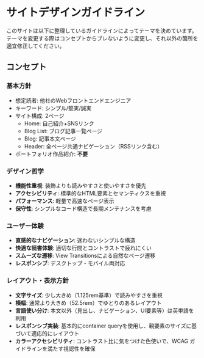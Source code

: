 # サイトデザインガイドライン

このサイトは以下に整理しているガイドラインによってテーマを決めています。テーマを変更する際はコンセプトからブレないように変更し、それ以外の箇所を適宜修正してください。

## コンセプト

### 基本方針

- 想定読者: 他社のWebフロントエンドエンジニア
- キーワード: シンプル/堅実/誠実
- サイト構成: 2ページ
  - Home: 自己紹介+SNSリンク
  - Blog List: ブログ記事一覧ページ
  - Blog: 記事本文ページ
  - Header: 全ページ共通ナビゲーション（RSSリンク含む）
- ポートフォリオ作品紹介: **不要**

### デザイン哲学

- **機能性重視**: 装飾よりも読みやすさと使いやすさを優先
- **アクセシビリティ**: 標準的なHTML要素とセマンティクスを重視
- **パフォーマンス**: 軽量で高速なページ表示
- **保守性**: シンプルなコード構造で長期メンテナンスを考慮

### ユーザー体験

- **直感的なナビゲーション**: 迷わないシンプルな構造
- **快適な読書体験**: 適切な行間とコントラストで疲れにくい
- **スムーズな遷移**: View Transitionsによる自然なページ遷移
- **レスポンシブ**: デスクトップ・モバイル両対応

### レイアウト・表示方針

- **文字サイズ**: 少し大きめ（1.125rem基準）で読みやすさを重視
- **横幅**: 通常より大きめ（52.5rem）でゆとりのあるレイアウト
- **言語使い分け**: 本文以外（見出し、ナビゲーション、UI要素等）は英単語を利用
- **レスポンシブ実装**: 基本的にcontainer queryを使用し、親要素のサイズに基づいて適応的にレイアウト
- **カラーアクセシビリティ**: コントラスト比に気をつけた色使いで、WCAG ガイドラインを満たす視認性を確保
